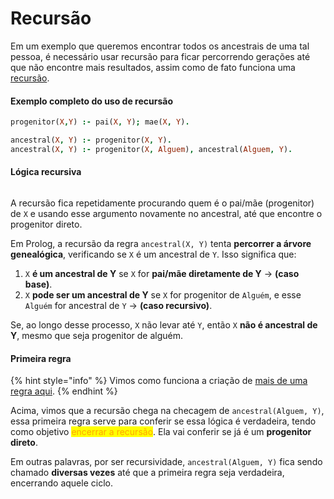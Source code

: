 # Recursão

Em um exemplo que queremos encontrar todos os ancestrais de uma tal pessoa, é necessário usar recursão para ficar percorrendo gerações até que não encontre mais resultados, assim como de fato funciona uma [recursão](../../../../semestre-2/estrutura-de-dados/linguagem-c/recursao.md).

#### Exemplo completo do uso de recursão

```prolog
progenitor(X,Y) :- pai(X, Y); mae(X, Y).

ancestral(X, Y) :- progenitor(X, Y).
ancestral(X, Y) :- progenitor(X, Alguem), ancestral(Alguem, Y).
```

#### Lógica recursiva

<figure><img src="../../../../.gitbook/assets/recursão em prolog.png" alt=""><figcaption></figcaption></figure>

A recursão fica repetidamente procurando quem é o pai/mãe (progenitor) de `X` e usando esse argumento novamente no ancestral, até que encontre o progenitor direto.

Em Prolog, a recursão da regra `ancestral(X, Y)` tenta **percorrer a árvore genealógica**, verificando se `X` é um ancestral de `Y`. Isso significa que:

1. `X` **é um ancestral de Y** se `X` for **pai/mãe diretamente de Y** → **(caso base)**.
2. `X` **pode ser um ancestral de Y** se `X` for progenitor de `Alguém`, e esse `Alguém` for ancestral de `Y` → **(caso recursivo)**.

Se, ao longo desse processo, `X` não levar até `Y`, então `X` **não é ancestral de Y**, mesmo que seja progenitor de alguém.

#### Primeira regra

{% hint style="info" %}
Vimos como funciona a criação de [mais de uma regra aqui](repetir-predicado.md).
{% endhint %}

Acima, vimos que a recursão chega na checagem de `ancestral(Alguem, Y)`, essa primeira regra serve para conferir se essa lógica é verdadeira, tendo como objetivo <mark style="color:orange;">encerrar a recursão</mark>. Ela vai conferir se já é um **progenitor direto**.

Em outras palavras, por ser recursividade, `ancestral(Alguem, Y)` fica sendo chamado **diversas vezes** até que a primeira regra seja verdadeira, encerrando aquele ciclo.

